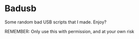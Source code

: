 # Badusb
Some random bad USB scripts that I made. Enjoy?

REMEMBER: Only use this with permission, and at your own risk

